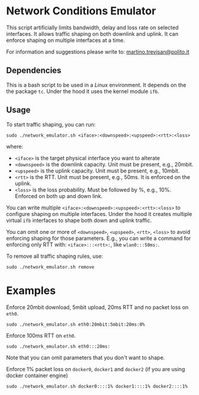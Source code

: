 # Network Conditions Emulator

This script artificially limits bandwidth, delay and loss rate on selected interfaces.
It allows traffic shaping on both downlink and uplink. It can enforce shaping on multiple interfaces at a time.

For information and suggestions please write to: martino.trevisan@polito.it

## Dependencies

This is a bash script to be used in a *Linux* environment.
It depends on the the package `tc`. Under the hood it uses the kernel module `ifb`.

## Usage

To start traffic shaping, you can run:
```
sudo ./network_emulator.sh <iface>:<downspeed>:<upspeed>:<rtt>:<loss>
```
where:
*  `<iface>` is the target physical interface you want to alterate
*  `<downspeed>` is the downlink capacity. Unit must be present, e.g., 20mbit.
*  `<upspeed>` is the uplink capacity. Unit must be present, e.g., 10mbit.
*  `<rtt>` is the RTT. Unit must be present, e.g., 50ms. It is enforced on the uplink.
*  `<loss>` is the loss probability. Must be followed by %, e.g., 10%. Enforced on both up and down link.

You can write multiple `<iface>:<downspeed>:<upspeed>:<rtt>:<loss>` to configure shaping on multiple interfaces. Under the hood it creates multiple virtual `ifb` interfaces to shape both down and uplink traffic.

You can omit one or more of `<downspeed>`, `<upspeed>`, `<rtt>`, `<loss>` to avoid enforcing shaping for those parameters. E.g., you can write a command for enforcing only RTT with: `<iface>:::<rtt>:`, like `wlan0:::50ms:`.

To remove all traffic shaping rules, use:
```
sudo ./network_emulator.sh remove
```

# Examples

Enforce 20mbit download, 5mbit upload, 20ms RTT and no packet loss on `eth0`.
```
sudo ./network_emulator.sh eth0:20mbit:5mbit:20ms:0%
```

Enforce 100ms RTT on `eth0`.
```
sudo ./network_emulator.sh eth0:::20ms:
```
Note that you can omit parameters that you don't want to shape.


Enforce 1% packet loss on `docker0`, `docker1` and `docker2` (if you are using docker container engine)

```
sudo ./network_emulator.sh docker0::::1% docker1::::1% docker2::::1%
```


